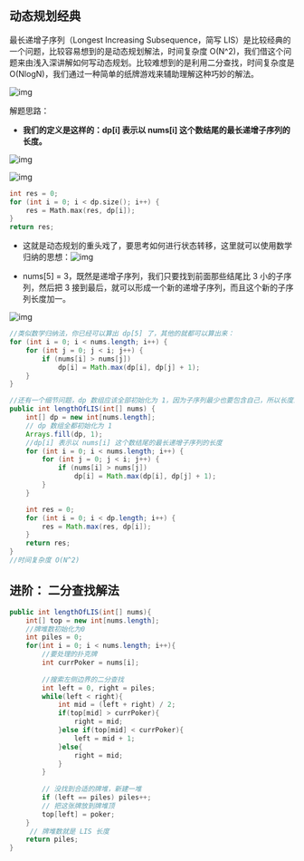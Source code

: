 

## 动态规划经典

最长递增子序列（Longest Increasing Subsequence，简写 LIS）是比较经典的一个问题，比较容易想到的是动态规划解法，时间复杂度 O(N^2)，我们借这个问题来由浅入深讲解如何写动态规划。比较难想到的是利用二分查找，时间复杂度是 O(NlogN)，我们通过一种简单的纸牌游戏来辅助理解这种巧妙的解法。

![img](https://blobscdn.gitbook.com/v0/b/gitbook-28427.appspot.com/o/assets%2F-LrtQOWSnDdXhp3kYN4k%2F-LrtQYLCSR8P7gMTIQMt%2F-LrtQ_eB8xJ9fJkJCpTt%2Ftitle.png?generation=1571847834076859&alt=media)

解题思路：

+ **我们的定义是这样的：dp[i] 表示以 nums[i] 这个数结尾的最长递增子序列的长度。**

![img](https://blobscdn.gitbook.com/v0/b/gitbook-28427.appspot.com/o/assets%2F-LrtQOWSnDdXhp3kYN4k%2F-LrtQYLCSR8P7gMTIQMt%2F-LrtQ_eE_d3uBSjbgzE_%2F1.jpeg?generation=1571847826187881&alt=media)

![img](https://blobscdn.gitbook.com/v0/b/gitbook-28427.appspot.com/o/assets%2F-LrtQOWSnDdXhp3kYN4k%2F-LrtQYLCSR8P7gMTIQMt%2F-LrtQ_eGVyjwxGqzvEqq%2F2.jpeg?generation=1571847823696453&alt=media)

```c++
int res = 0;
for (int i = 0; i < dp.size(); i++) {
    res = Math.max(res, dp[i]);
}
return res;
```

+ 这就是动态规划的重头戏了，要思考如何进行状态转移，这里就可以使用数学归纳的思想：![img](https://blobscdn.gitbook.com/v0/b/gitbook-28427.appspot.com/o/assets%2F-LrtQOWSnDdXhp3kYN4k%2F-LrtQYLCSR8P7gMTIQMt%2F-LrtQ_eKxI4Pw0hsS2DS%2F3.jpeg?generation=1571847825935682&alt=media)

+ nums[5] = 3，既然是递增子序列，我们只要找到前面那些结尾比 3 小的子序列，然后把 3 接到最后，就可以形成一个新的递增子序列，而且这个新的子序列长度加一。

![img](https://blobscdn.gitbook.com/v0/b/gitbook-28427.appspot.com/o/assets%2F-LrtQOWSnDdXhp3kYN4k%2F-LrtQYLCSR8P7gMTIQMt%2F-LrtQ_eMeRNnq_2HM-m-%2Fgif2.gif?generation=1571847823656757&alt=media)

```java
//类似数学归纳法，你已经可以算出 dp[5] 了，其他的就都可以算出来：
for (int i = 0; i < nums.length; i++) {
    for (int j = 0; j < i; j++) {
        if (nums[i] > nums[j]) 
            dp[i] = Math.max(dp[i], dp[j] + 1);
    }
}

//还有一个细节问题，dp 数组应该全部初始化为 1，因为子序列最少也要包含自己，所以长度最小为 1。下面我们看一下完整代码：
public int lengthOfLIS(int[] nums) {
    int[] dp = new int[nums.length];
    // dp 数组全都初始化为 1
    Arrays.fill(dp, 1);
    //dp[i] 表示以 nums[i] 这个数结尾的最长递增子序列的长度
    for (int i = 0; i < nums.length; i++) {
        for (int j = 0; j < i; j++) {
            if (nums[i] > nums[j]) 
                dp[i] = Math.max(dp[i], dp[j] + 1);
        }
    }

    int res = 0;
    for (int i = 0; i < dp.length; i++) {
        res = Math.max(res, dp[i]);
    }
    return res;
}
//时间复杂度 O(N^2)
```



## 进阶： 二分查找解法

```java
public int lengthOfLIS(int[] nums){
    int[] top = new int[nums.length];
    //牌堆数初始化为0
    int piles = 0;
    for(int i = 0; i < nums.length; i++){
        //要处理的扑克牌
        int currPoker = nums[i];
        
        //搜索左侧边界的二分查找
        int left = 0, right = piles;
        while(left < right){
            int mid = (left + right) / 2;
            if(top[mid] > currPoker){
                right = mid;
            }else if(top[mid] < currPoker){
                left = mid + 1;
            }else{
                right = mid;
            }
        }
        
        // 没找到合适的牌堆，新建一堆
        if (left == piles) piles++;
        // 把这张牌放到牌堆顶
        top[left] = poker;
    }
     // 牌堆数就是 LIS 长度
    return piles;
}
```


